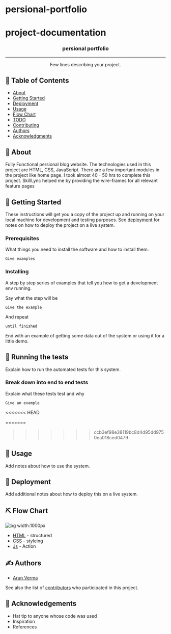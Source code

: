 # persional-portfolio



# project-documentation

<!-- <p align="center">
  <a href="" rel="noopener">
 <img width=500px height=1000px src="./blogs/images/self" alt="Project logo"></a>
</p> -->


<h3 align="center">persional portfolio</h3>

---

<p align="center"> Few lines describing your project.
    <br> 
</p>

## 📝 Table of Contents
- [About](#about)
- [Getting Started](#getting_started)
- [Deployment](#deployment)
- [Usage](#usage)
- [Flow Chart](#flowchart)
- [TODO](../TODO.md)
- [Contributing](../CONTRIBUTING.md)
- [Authors](#authors)
- [Acknowledgments](#acknowledgement)

## 🧐 About <a name = "about"></a>
Fully Functional persional blog website. The technologies used in this project are HTML, CSS, JavaScript. There are a few important modules in the project like home page. I took almost 40 - 50 hrs to complete this project. SkillLync helped me by providing the wire-frames for all relevant feature pages

## 🏁 Getting Started <a name = "getting_started"></a>
These instructions will get you a copy of the project up and running on your local machine for development and testing purposes. See [deployment](#deployment) for notes on how to deploy the project on a live system.

### Prerequisites
What things you need to install the software and how to install them.

```
Give examples
```

### Installing
A step by step series of examples that tell you how to get a development env running.

Say what the step will be

```
Give the example
```

And repeat

```
until finished
```

End with an example of getting some data out of the system or using it for a little demo.

## 🔧 Running the tests <a name = "tests"></a>
Explain how to run the automated tests for this system.

### Break down into end to end tests
Explain what these tests test and why

```
Give an example
```

<<<<<<< HEAD


=======
>>>>>>> ccb3ef98e38119bc8d4d95dd9750ea018ced0479
## 🎈 Usage <a name="usage"></a>
Add notes about how to use the system.

## 🚀 Deployment <a name = "deployment"></a>
Add additional notes about how to deploy this on a live system.

## ⛏️ Flow Chart <a name = "flowchart"></a>

![bg width:1000px](https://soapchu.files.wordpress.com/2011/01/flowchart.jpg)

- [HTML](https://www.html.com/) - structured
- [CSS](https://css.com/) - styleing
- [Js](https://js.com/) - Action


## ✍️ Authors <a name = "authors"></a>
- [Arun Verma](https://github.com/Assistantsir22/persional-portfolio.git)

See also the list of [contributors](https://github.com/Assistantsir22/persional-portfolio.git) who participated in this project.

## 🎉 Acknowledgements <a name = "acknowledgement"></a>
- Hat tip to anyone whose code was used
- Inspiration
- References
